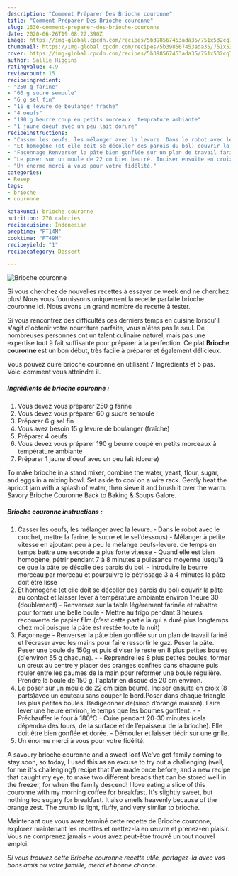 ```yaml
---
description: "Comment Préparer Des Brioche couronne"
title: "Comment Préparer Des Brioche couronne"
slug: 1530-comment-preparer-des-brioche-couronne
date: 2020-06-26T19:08:22.390Z
image: https://img-global.cpcdn.com/recipes/5b398567453ada35/751x532cq70/brioche-couronne-photo-principale-de-la-recette.jpg
thumbnail: https://img-global.cpcdn.com/recipes/5b398567453ada35/751x532cq70/brioche-couronne-photo-principale-de-la-recette.jpg
cover: https://img-global.cpcdn.com/recipes/5b398567453ada35/751x532cq70/brioche-couronne-photo-principale-de-la-recette.jpg
author: Sallie Higgins
ratingvalue: 4.9
reviewcount: 15
recipeingredient:
- "250 g farine"
- "60 g sucre semoule"
- "6 g sel fin"
- "15 g levure de boulanger frache"
- "4 oeufs"
- "190 g beurre coup en petits morceaux  temprature ambiante"
- "1 jaune doeuf avec un peu lait dorure"
recipeinstructions:
- "Casser les oeufs, les mélanger avec la levure. Dans le robot avec le crochet, mettre la farine, le sucre et le sel&#39;dessous) Mélanger à petite vitesse en ajoutant peu à peu le mélange oeufs-levure. de temps en temps battre une seconde a plus forte vitesse Quand elle est bien homogène, pétrir pendant 7 à 8 minutes a puissance moyenne jusqu&#39;à ce que la pâte se décolle des parois du bol. Introduire le beurre morceau par morceau et poursuivre le pétrissage 3 à 4 minutes la pâte doit être lisse"
- "Et homogène (et elle doit se décoller des parois du bol) couvrir la pâte au contact et laisser lever à température ambiante environ 1heure 30 (doublement) Renversez sur la table légèrement farinée et rabattre pour former une belle boule Mettre au frigo pendant 3 heures recouverte de papier film (c’est cette partie là qui a duré plus longtemps chez moi puisque la pâte est restée toute la nuit)"
- "Façonnage Renverser la pâte bien gonflée sur un plan de travail fariné et l’écraser avec les mains pour faire ressortir le gaz. Peser la pâte. Peser une boule de 150g et puis diviser le reste en 8 plus petites boules (d&#39;environ 55 g chacune).  Reprendre les 8 plus petites boules, former un creux au centre y placer des oranges confites dans chacune puis rouler entre les paumes de la main pour reformer une boule régulière. Prendre la boule de 150 g, l&#39;aplatir en disque de 20 cm environ."
- "Le poser sur un moule de 22 cm bien beurré. Inciser ensuite en croix (8 parts)avec un couteau sans couper le bord.Poser dans chaque triangle les plus petites boules. Badigeonner de(sirop d’orange maison). Faire lever une heure environ, le temps que les boumes gonflent.  Préchauffer le four à 180°C Cuire pendant 20-30 minutes (cela dépendra des fours, de la surface et de l’épaisseur de la brioche). Elle doit être bien gonflée et dorée. Démouler et laisser tiédir sur une grille."
- "Un énorme merci à vous pour votre fidélité."
categories:
- Resep
tags:
- brioche
- couronne

katakunci: brioche couronne 
nutrition: 270 calories
recipecuisine: Indonesian
preptime: "PT14M"
cooktime: "PT49M"
recipeyield: "1"
recipecategory: Dessert

---
```



![Brioche couronne](https://img-global.cpcdn.com/recipes/5b398567453ada35/751x532cq70/brioche-couronne-photo-principale-de-la-recette.jpg)

Si vous cherchez de nouvelles recettes à essayer ce week end ne cherchez plus! Nous vous fournissons uniquement la recette parfaite brioche couronne ici. Nous avons un grand nombre de recette à tester.

Si vous rencontrez des difficultés ces derniers temps en cuisine lorsqu'il s'agit d'obtenir votre nourriture parfaite, vous n'êtes pas le seul. De nombreuses personnes ont un talent culinaire naturel, mais pas une expertise tout à fait suffisante pour préparer à la perfection. Ce plat <strong> Brioche couronne </strong> est un bon début, très facile à préparer et également délicieux.

<!--inarticleads1-->

Vous pouvez cuire brioche couronne en utilisant 7 Ingrédients et 5 pas. Voici comment vous atteindre il.

##### Ingrédients de brioche couronne :

1. Vous devez vous préparer 250 g farine
1. Vous devez vous préparer 60 g sucre semoule
1. Préparer 6 g sel fin
1. Vous avez besoin 15 g levure de boulanger (fraîche)
1. Préparer 4 oeufs
1. Vous devez vous préparer 190 g beurre coupé en petits morceaux à température ambiante
1. Préparer 1 jaune d&#39;oeuf avec un peu lait (dorure)


To make brioche in a stand mixer, combine the water, yeast, flour, sugar, and eggs in a mixing bowl. Set aside to cool on a wire rack. Gently heat the apricot jam with a splash of water, then sieve it and brush it over the warm. Savory Brioche Couronne Back to Baking &amp; Soups Galore. 

<!--inarticleads2-->

##### Brioche couronne instructions :

1. Casser les oeufs, les mélanger avec la levure. - Dans le robot avec le crochet, mettre la farine, le sucre et le sel&#39;dessous) - Mélanger à petite vitesse en ajoutant peu à peu le mélange oeufs-levure. de temps en temps battre une seconde a plus forte vitesse - Quand elle est bien homogène, pétrir pendant 7 à 8 minutes a puissance moyenne jusqu&#39;à ce que la pâte se décolle des parois du bol. - Introduire le beurre morceau par morceau et poursuivre le pétrissage 3 à 4 minutes la pâte doit être lisse
1. Et homogène (et elle doit se décoller des parois du bol) couvrir la pâte au contact et laisser lever à température ambiante environ 1heure 30 (doublement) - Renversez sur la table légèrement farinée et rabattre pour former une belle boule - Mettre au frigo pendant 3 heures recouverte de papier film (c’est cette partie là qui a duré plus longtemps chez moi puisque la pâte est restée toute la nuit)
1. Façonnage - Renverser la pâte bien gonflée sur un plan de travail fariné et l’écraser avec les mains pour faire ressortir le gaz. Peser la pâte. Peser une boule de 150g et puis diviser le reste en 8 plus petites boules (d&#39;environ 55 g chacune). -  - Reprendre les 8 plus petites boules, former un creux au centre y placer des oranges confites dans chacune puis rouler entre les paumes de la main pour reformer une boule régulière. Prendre la boule de 150 g, l&#39;aplatir en disque de 20 cm environ.
1. Le poser sur un moule de 22 cm bien beurré. Inciser ensuite en croix (8 parts)avec un couteau sans couper le bord.Poser dans chaque triangle les plus petites boules. Badigeonner de(sirop d’orange maison). Faire lever une heure environ, le temps que les boumes gonflent. -  - Préchauffer le four à 180°C - Cuire pendant 20-30 minutes (cela dépendra des fours, de la surface et de l’épaisseur de la brioche). Elle doit être bien gonflée et dorée. - Démouler et laisser tiédir sur une grille.
1. Un énorme merci à vous pour votre fidélité.


A savoury brioche couronne and a sweet loaf We&#39;ve got family coming to stay soon, so today, I used this as an excuse to try out a challenging (well, for me it&#39;s challenging!) recipe that I&#39;ve made once before, and a new recipe that caught my eye, to make two different breads that can be stored well in the freezer, for when the family descend! I love eating a slice of this couronne with my morning coffee for breakfast. It&#39;s slightly sweet, but nothing too sugary for breakfast. It also smells heavenly because of the orange zest. The crumb is light, fluffy, and very similar to brioche. 

<!--inarticleads1-->

<p>
Maintenant que vous avez terminé cette recette de Brioche couronne, explorez maintenant les recettes et mettez-la en œuvre et prenez-en plaisir. Vous ne comprenez jamais - vous avez peut-être trouvé un tout nouvel emploi.
</p>

<p>
<i>Si vous trouvez cette Brioche couronne recette utile, partagez-la avec vos bons amis ou votre famille, merci et bonne chance.</i>
</p>
